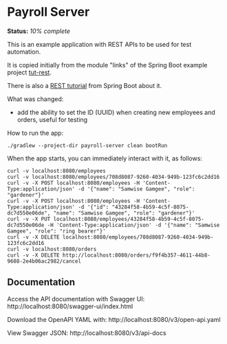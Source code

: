 # Payroll Server

**Status:** _10% complete_

This is an example application with REST APIs to be used for test automation.

It is copied initially from the module "links" of the Spring Boot example project
[tut-rest](https://github.com/spring-guides/tut-rest).

There is also a [REST tutorial](https://spring.io/guides/tutorials/rest) from Spring Boot about it.

What was changed:

* add the ability to set the ID (UUID) when creating new employees and orders, useful for testing

How to run the app:

```shell
./gradlew --project-dir payroll-server clean bootRun
```

When the app starts, you can immediately interact with it, as follows:

```shell
curl -v localhost:8080/employees
curl -v localhost:8080/employees/708d8087-9260-4034-949b-123fc6c2dd16
curl -v -X POST localhost:8080/employees -H 'Content-Type:application/json' -d '{"name": "Samwise Gamgee", "role": "gardener"}'
curl -v -X POST localhost:8080/employees -H 'Content-Type:application/json' -d '{"id": "43284f58-4b59-4c5f-8075-dc7d550e06de", "name": "Samwise Gamgee", "role": "gardener"}'
curl -v -X PUT localhost:8080/employees/43284f58-4b59-4c5f-8075-dc7d550e06de -H 'Content-Type:application/json' -d '{"name": "Samwise Gamgee", "role": "ring bearer"}'
curl -v -X DELETE localhost:8080/employees/708d8087-9260-4034-949b-123fc6c2dd16
curl -v localhost:8080/orders
curl -v -X DELETE http://localhost:8080/orders/f9f4b357-4611-44b8-9608-2e4b06ac2982/cancel
```

## Documentation

Access the API documentation with Swagger UI: http://localhost:8080/swagger-ui/index.html

Download the OpenAPI YAML with: http://localhost:8080/v3/open-api.yaml

View Swagger JSON: http://localhost:8080/v3/api-docs
